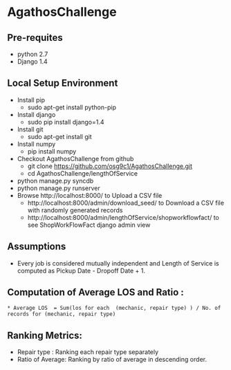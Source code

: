 # AgathosChallenge
## Pre-requites
* python 2.7
* Django 1.4

##  Local Setup Environment
* Install pip
    * sudo apt-get install python-pip
* Install django 
    * sudo pip install django=1.4
* Install git
    * sudo apt-get install git
* Install numpy
    * pip install numpy
* Checkout AgathosChallenge from github
    * git clone https://github.com/osg9c1/AgathosChallenge.git
    * cd AgathosChallenge/lengthOfService
* python manage.py syncdb
* python manage.py runserver    
* Browse http://localhost:8000/     to Upload a CSV file
    * http://localhost:8000/admin/download_seed/  to Download a CSV file with randomly generated records
    * http://localhost:8000/admin/lengthOfService/shopworkflowfact/  to see ShopWorkFlowFact django admin view
 
 ## Assumptions
 * Every job is considered mutually independent and Length of Service is computed as Pickup Date - Dropoff Date + 1. 
 
 ## Computation of Average LOS and Ratio :
    * Average LOS  = Sum(los for each  (mechanic, repair type) ) / No. of records for (mechanic, repair type)
 
 ## Ranking Metrics:
 * Repair type : Ranking each repair type separately 
 * Ratio of Average: Ranking by ratio of average in descending order.

 

    
    
